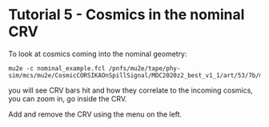 # Tutorial 5 - Cosmics in the nominal CRV

To look at cosmics coming into the nominal geometry:

```
mu2e -c nominal_example.fcl /pnfs/mu2e/tape/phy-sim/mcs/mu2e/CosmicCORSIKAOnSpillSignal/MDC2020z2_best_v1_1/art/53/7b/mcs.mu2e.CosmicCORSIKAOnSpillSignal.MDC2020z2_best_v1_1.001202_00000300.art 
```

you will see CRV bars hit and how they correlate to the incoming cosmics, you can zoom in, go inside the CRV.

Add and remove the CRV using the menu on the left.
